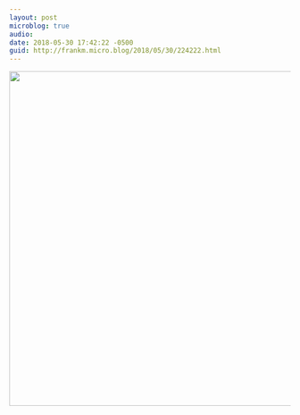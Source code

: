 ```yaml
---
layout: post
microblog: true
audio: 
date: 2018-05-30 17:42:22 -0500
guid: http://frankm.micro.blog/2018/05/30/224222.html
---
```



<img src="http://frankmcpherson.blog/uploads/2018/74289309d0.jpg" width="600" height="600" />
